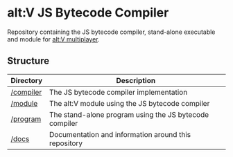 # alt:V JS Bytecode Compiler

Repository containing the JS bytecode compiler, stand-alone executable and module for [alt:V multiplayer](https://altv.mp/).

## Structure

| Directory              | Description                                             |
| ---------------------- | ------------------------------------------------------- |
| [/compiler](/compiler) | The JS bytecode compiler implementation                 |
| [/module](/module)     | The alt:V module using the JS bytecode compiler         |
| [/program](/program)   | The stand-alone program using the JS bytecode compiler  |
| [/docs](/docs)         | Documentation and information around this repository    |
